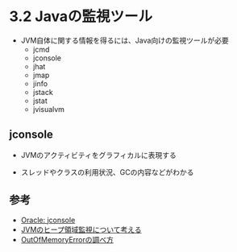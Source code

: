 # 3.2 Javaの監視ツール

* JVM自体に関する情報を得るには、Java向けの監視ツールが必要
  * jcmd
  * jconsole
  * jhat
  * jmap
  * jinfo
  * jstack
  * jstat
  * jvisualvm

## jconsole

* JVMのアクティビティをグラフィカルに表現する

* スレッドやクラスの利用状況、GCの内容などがわかる

## 参考

* [Oracle: jconsole](https://docs.oracle.com/javase/jp/1.5.0/guide/management/jconsole.html)
* [JVMのヒープ領域監視について考える](http://inokara.hateblo.jp/entry/2015/03/28/171820)
* [OutOfMemoryErrorの調べ方](https://qiita.com/opengl-8080/items/64152ee9965441f7667b#jconsole)